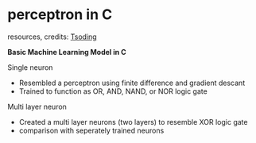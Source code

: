 # perceptron in C

resources, credits: [Tsoding](https://www.youtube.com/watch?v=PGSba51aRYU)

**Basic Machine Learning Model in C**

Single neuron
- Resembled a perceptron using finite difference and gradient descant
- Trained to function as OR, AND, NAND, or NOR logic gate

Multi layer neuron
- Created a multi layer neurons (two layers) to resemble XOR logic gate
- comparison with seperately trained neurons
